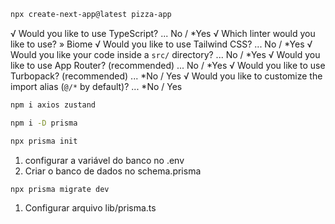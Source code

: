 ````bash
npx create-next-app@latest pizza-app
````

√ Would you like to use TypeScript? ... No / *Yes
√ Which linter would you like to use? » Biome
√ Would you like to use Tailwind CSS? ... No / *Yes
√ Would you like your code inside a `src/` directory? ... No / *Yes
√ Would you like to use App Router? (recommended) ... No / *Yes
√ Would you like to use Turbopack? (recommended) ... *No / Yes
√ Would you like to customize the import alias (`@/*` by default)? ... *No / Yes

````bash
npm i axios zustand
````

````bash
npm i -D prisma

npx prisma init
````

1. configurar a variável do banco no .env
2. Criar o banco de dados no schema.prisma

````bash
npx prisma migrate dev
````

1. Configurar arquivo lib/prisma.ts
